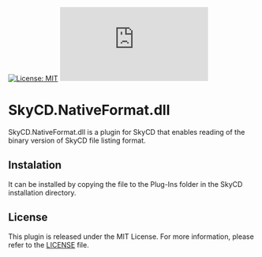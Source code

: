 [![License: MIT](https://img.shields.io/badge/License-MIT-yellow.svg)](LICENSE) [![Latest Release](https://img.shields.io/github/v/release/SkyCD/SkyCD.NativeFormat.dll?include_prereleases)](https://github.com/SkyCD/SkyCD.NativeFormat.dll/releases)

# SkyCD.NativeFormat.dll

SkyCD.NativeFormat.dll is a plugin for SkyCD that enables reading of the binary version of SkyCD file listing format. 

## Instalation

It can be installed by copying the file to the Plug-Ins folder in the SkyCD installation directory.

## License

This plugin is released under the MIT License. For more information, please refer to the [LICENSE](LICENSE) file.
